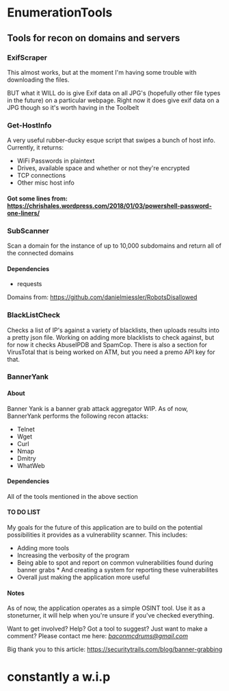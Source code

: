 # EnumerationTools
## Tools for recon on domains and servers

### ExifScraper
This almost works, but at the moment I'm having some trouble with downloading the files.

BUT what it WILL do is give Exif data on all JPG's (hopefully other file types in the future) on a particular webpage. 
Right now it does give exif data on a JPG though so it's worth having in the Toolbelt

### Get-HostInfo
A very useful rubber-ducky esque script that swipes a bunch of host info. Currently, it returns:
*	WiFi Passwords in plaintext
*	Drives, available space and whether or not they're encrypted
*	TCP connections
*	Other misc host info

#### Got some lines from: https://chrishales.wordpress.com/2018/01/03/powershell-password-one-liners/


### SubScanner 
Scan a domain for the instance of up to 10,000 subdomains and return all of the connected domains

#### Dependencies
*	requests

Domains from: https://github.com/danielmiessler/RobotsDisallowed


### BlackListCheck
Checks a list of IP's against a variety of blacklists, then uploads results into a pretty json file. 
Working on adding more blacklists to check against, but for now it checks AbuseIPDB and SpamCop.
There is also a section for VirusTotal that is being worked on ATM, but you need a premo API key for that.


### BannerYank
#### About
Banner Yank is a banner grab attack aggregator WIP.
As of now, BannerYank performs the following recon attacks:
*	Telnet
*	Wget
*	Curl
*	Nmap
*	Dmitry
*	WhatWeb

#### Dependencies
All of the tools mentioned in the above section

#### TO DO LIST
My goals for the future of this application are to build on the potential possibilities it provides as a
vulnerability scanner. This includes:
*	Adding more tools
*	Increasing the verbosity of the program
*	Being able to spot and report on common vulnerabilities found during banner grabs
		*	And creating a system for reporting these vulnerabilites
*	Overall just making the application more useful

#### Notes
As of now, the application operates as a simple OSINT tool. Use it as a stoneturner, it will help when you're
unsure if you've checked everything.

Want to get involved? Help? Got a tool to suggest? Just want to make a comment?
Please contact me here: *baconmcdrums@gmail.com*

Big thank you to this article:
https://securitytrails.com/blog/banner-grabbing


# constantly a w.i.p
